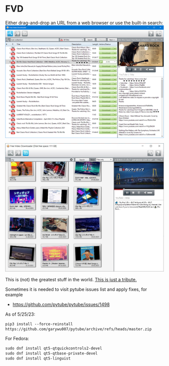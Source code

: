 # FVD
Either drag-and-drop an URL from a web browser or use the built-in search:
![demo](demo.png)

![demo2](demo2.jpg)

This is (not) the greatest stuff in the world. [This is just a tribute.](resources/strategies/YouTube.py)

Sometimes it is needed to visit pytube issues list and apply fixes, for example 
- https://github.com/pytube/pytube/issues/1498

As of 5/25/23:
```
pip3 install --force-reinstall https://github.com/garywu007/pytube/archive/refs/heads/master.zip
```

For Fedora:
```
sudo dnf install qt5-qtquickcontrols2-devel
sudo dnf install qt5-qtbase-private-devel
sudo dnf install qt5-linguist
```
